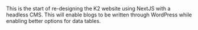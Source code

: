 This is the start of re-designing the K2 website using NextJS with a headless CMS. This will enable blogs to be written through WordPress while enabling better options for data tables.
